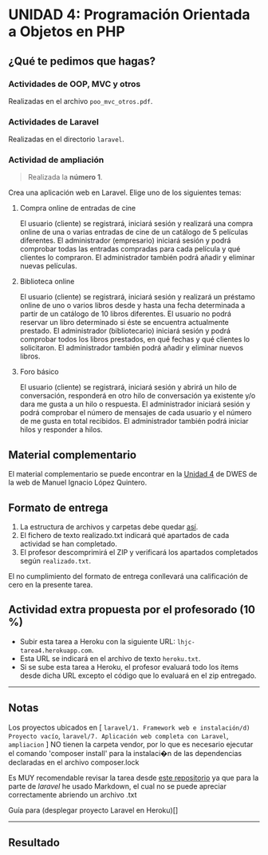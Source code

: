# UNIDAD 4: Programación Orientada a Objetos en PHP
## ¿Qué te pedimos que hagas? 
### Actividades de OOP, MVC y otros
Realizadas en el archivo `poo_mvc_otros.pdf`.

### Actividades de Laravel
Realizadas en el directorio `laravel`.

### Actividad de ampliación
>Realizada la **número 1**.

Crea una aplicación web en Laravel. Elige uno de los siguientes temas:

1. Compra online de entradas de cine

    El usuario (cliente) se registrará, iniciará sesión y realizará una compra online de una o varias entradas de cine de un catálogo de 5 películas diferentes. El administrador (empresario) iniciará sesión y podrá comprobar todas las entradas compradas para cada película y qué clientes lo compraron. El administrador también podrá añadir y eliminar nuevas películas.

2. Biblioteca online

    El usuario (cliente) se registrará, iniciará sesión y realizará un préstamo online de uno o varios libros desde y hasta una fecha determinada a partir de un catálogo de 10 libros diferentes. El usuario no podrá reservar un libro determinado si éste se encuentra actualmente prestado. El administrador (bibliotecario) iniciará sesión y podrá comprobar todos los libros prestados, en qué fechas y qué clientes lo solicitaron. El administrador también podrá añadir y eliminar nuevos libros.

3. Foro básico

    El usuario (cliente) se registrará, iniciará sesión y abrirá un hilo de conversación, responderá en otro hilo de conversación ya existente y/o dara me gusta a un hilo o respuesta. El administrador iniciará sesión y podrá comprobar el número de mensajes de cada usuario y el número de me gusta en total recibidos. El administrador también podrá iniciar hilos y responder a hilos.

## Material complementario

El material complementario se puede encontrar en la [Unidad 4](https://milq.github.io/cursos/dwes/ud/4/) de DWES de la web de Manuel Ignacio López Quintero.

## Formato de entrega

1. La estructura de archivos y carpetas debe quedar [así](https://milq.github.io/cursos/dwes/ud/4/estructura.txt).
2. El fichero de texto realizado.txt indicará qué apartados de cada actividad se han completado.
3. El profesor descomprimirá el ZIP y verificará los apartados completados según `realizado.txt`.

El no cumplimiento del formato de entrega conllevará una calificación de cero en la presente tarea.

## Actividad extra propuesta por el profesorado (10 %)

- Subir esta tarea a Heroku con la siguiente URL: `lhjc-tarea4.herokuapp.com`.
- Esta URL se indicará en el archivo de texto `heroku.txt`.
- Si se sube esta tarea a Heroku, el profesor evaluará todo los ítems desde dicha URL excepto el código que lo evaluará en el zip entregado.

---

## Notas
Los proyectos ubicados en [
  `laravel/1. Framework web e instalación/d) Proyecto vacío`,
  `laravel/7. Aplicación web completa con Laravel`,
  `ampliacion`
]
NO tienen la carpeta vendor, por lo que es necesario ejecutar
el comando 'composer install' para la instalaci�n de las 
dependencias declaradas en el archivo composer.lock

Es MUY recomendable revisar la tarea desde [este repositorio](https://github.com/HenestrosaDev/2DAW/tree/main/Desarrollo%20web%20en%20entorno%20servidor/U4%20POO%20en%20PHP/Ejercicios) ya que para la parte de *laravel* he usado Markdown, el cual no se puede apreciar correctamente abriendo un archivo .txt

Guía para (desplegar proyecto Laravel en Heroku)[]

---

## Resultado

